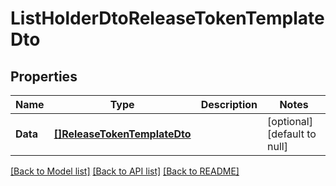 # ListHolderDtoReleaseTokenTemplateDto

## Properties
Name | Type | Description | Notes
------------ | ------------- | ------------- | -------------
**Data** | [**[]ReleaseTokenTemplateDto**](ReleaseTokenTemplateDto.md) |  | [optional] [default to null]

[[Back to Model list]](../README.md#documentation-for-models) [[Back to API list]](../README.md#documentation-for-api-endpoints) [[Back to README]](../README.md)


